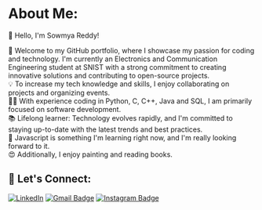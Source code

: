 # About Me: 
👋 Hello, I'm Sowmya Reddy!

🚀 Welcome to my GitHub portfolio, where I showcase my passion for coding and technology. I'm currently an Electronics and Communication Engineering student at SNIST with a strong commitment to creating innovative solutions and contributing to open-source projects.<br>
💡 To increase my tech knowledge and skills, I enjoy collaborating on projects and organizing events.<br>
👩‍💻 With experience coding in Python, C, C++, Java and SQL, I am primarily focused on software development.<br>
📚 Lifelong learner: Technology evolves rapidly, and I'm committed to staying up-to-date with the latest trends and best practices.<br>
🌟 Javascript is something I'm learning right now, and I'm really looking forward to it.<br>
😍 Additionally, I enjoy painting and reading books.<br>

## 🔗 Let's Connect:<br>
[![LinkedIn](https://img.shields.io/badge/LinkedIn-%230077B5.svg?logo=linkedin&logoColor=white)](www.linkedin.com/in/mandapuram-sowmya-reddy)
[![Gmail Badge](https://img.shields.io/badge/-MailID-c14438?style=flat-square&logo=Gmail&logoColor=white&link=mailto:kinshukgoel4@gmail.com)](mailto:sowmyareddy0812@gmail.com)
[![Instagram Badge](https://img.shields.io/badge/-Instagram-purple?style=flat-square&logo=instagram&logoColor=white&link=https://instagram.com/kinshukgoel4/)](https://www.instagram.com/s12.81_/)









